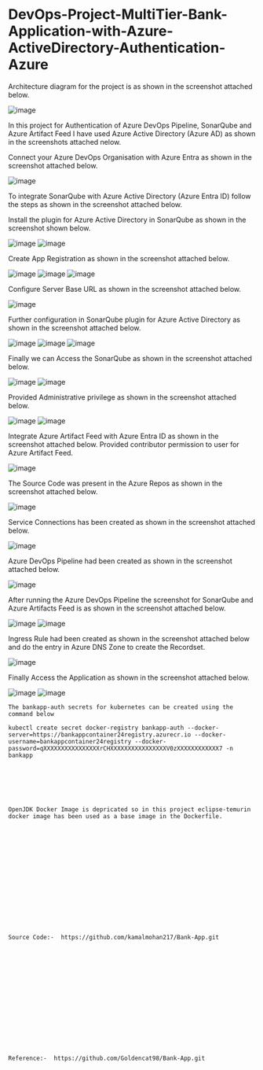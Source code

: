 # DevOps-Project-MultiTier-Bank-Application-with-Azure-ActiveDirectory-Authentication-Azure

Architecture diagram for the project is as shown in the screenshot attached below.

![image](https://github.com/user-attachments/assets/bed90419-1c25-44d4-8c65-f824aa9e8ff4)

In this project for Authentication of Azure DevOps Pipeline, SonarQube and Azure Artifact Feed I have used Azure Active Directory (Azure AD) as shown in the screenshots attached nelow.

Connect your Azure DevOps Organisation with Azure Entra as shown in the screenshot attached below.

![image](https://github.com/user-attachments/assets/3e677023-e920-4677-a887-31112c8f663a)

To integrate SonarQube with Azure Active Directory (Azure Entra ID) follow the steps as shown in the screenshot attached below.

Install the plugin for Azure Active Directory in SonarQube as shown in the screenshot shown below.

![image](https://github.com/user-attachments/assets/0e49f7a8-de4f-4d72-b7ed-945450fafaa1)
![image](https://github.com/user-attachments/assets/536a85ff-6bd9-403a-ab5f-9711d9fd4a9b)

Create App Registration as shown in the screenshot attached below.

![image](https://github.com/user-attachments/assets/9ce23c33-0e56-48a9-a181-e6554a1a78c6)
![image](https://github.com/user-attachments/assets/42cd0ff9-9c01-4eeb-90fa-919ae9191ae1)
![image](https://github.com/user-attachments/assets/dff4e0b9-e9db-44fe-9fc7-f72822060db7)

Configure Server Base URL as shown in the screenshot attached below.

![image](https://github.com/user-attachments/assets/b095f7a9-5d6a-4d5f-930b-a143ad7ac87a)

Further configuration in SonarQube plugin for Azure Active Directory as shown in the screenshot attached below.

![image](https://github.com/user-attachments/assets/3e052df9-6dce-431f-8dc7-0fb68198adfb)
![image](https://github.com/user-attachments/assets/dddbef51-330e-4dee-999a-b303778c0fd4)
![image](https://github.com/user-attachments/assets/1941d703-5639-45a4-81e2-37dbfacc235c)

Finally we can Access the SonarQube as shown in the screenshot attached below.

![image](https://github.com/user-attachments/assets/399b1c4a-45ca-4cff-a47b-ebdc77393269)
![image](https://github.com/user-attachments/assets/e4f24821-984c-4f66-b61f-abf078445255)

Provided Administrative privilege as shown in the screenshot attached below.

![image](https://github.com/user-attachments/assets/60371973-2e1d-43f9-abb9-e3ad6fb12b7f)
![image](https://github.com/user-attachments/assets/082d51f5-6b95-4afb-ba5c-e1fd5c349035)

Integrate Azure Artifact Feed with Azure Entra ID as shown in the screenshot attached below. Provided contributor permission to user for Azure Artifact Feed. 

![image](https://github.com/user-attachments/assets/a7ce6cd0-9737-4e85-a081-f2eb293868c6)

The Source Code was present in the Azure Repos as shown in the screenshot attached below.

![image](https://github.com/user-attachments/assets/a4d2c7ef-6f0f-4d91-807b-6793bcb1a810)

Service Connections has been created as shown in the screenshot attached below.

![image](https://github.com/user-attachments/assets/005a200c-e3d9-4074-bf3e-3f691a3b7adb)

Azure DevOps Pipeline had been created as shown in the screenshot attached below.

![image](https://github.com/user-attachments/assets/17567a98-5625-4ebd-b1cc-c64dca0f116b)

After running the Azure DevOps Pipeline the screenshot for SonarQube and Azure Artifacts Feed is as shown in the screenshot attached below.

![image](https://github.com/user-attachments/assets/220c7fe8-9171-417a-b507-303ae8ce7cbd)
![image](https://github.com/user-attachments/assets/840a288a-5fe1-4500-82f1-5ec5dc35cb05)

Ingress Rule had been created as shown in the screenshot attached below and do the entry in Azure DNS Zone to create the Recordset.

![image](https://github.com/user-attachments/assets/57be258f-3a86-4762-9886-d4a6203392ac)

Finally Access the Application as shown in the screenshot attached below.

![image](https://github.com/user-attachments/assets/6ca10c42-2b98-4c76-b72f-19f1133efab8)
![image](https://github.com/user-attachments/assets/1d2f3cb2-bc73-4ea3-9ca1-360046e16a79)

```
The bankapp-auth secrets for kubernetes can be created using the command below

kubectl create secret docker-registry bankapp-auth --docker-server=https://bankappcontainer24registry.azurecr.io --docker-username=bankappcontainer24registry --docker-password=qXXXXXXXXXXXXXXXXrCHXXXXXXXXXXXXXXXXV0zXXXXXXXXXXXX7 -n bankapp
```
<br><br/>
<br><br/>
```
OpenJDK Docker Image is depricated so in this project eclipse-temurin docker image has been used as a base image in the Dockerfile. 
```
<br><br/>
<br><br/>
<br><br/>
<br><br/>
<br><br/>
<br><br/>
```
Source Code:-  https://github.com/kamalmohan217/Bank-App.git
```
<br><br/>
<br><br/>
<br><br/>
<br><br/>
<br><br/>
<br><br/>
```
Reference:-  https://github.com/Goldencat98/Bank-App.git
```

